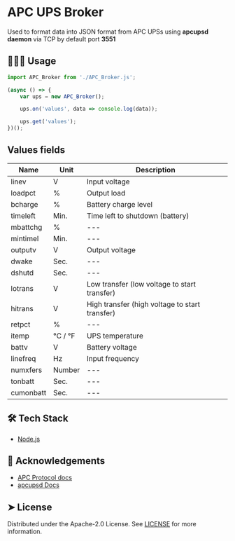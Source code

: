 # APC UPS Broker

Used to format data into JSON format from APC UPSs using **apcupsd daemon** via TCP by default port **3551**

## 🧑🏻‍💻 Usage
```js
import APC_Broker from './APC_Broker.js';

(async () => {
    var ups = new APC_Broker();

    ups.on('values', data => console.log(data));

    ups.get('values');
})();
```



## Values fields
| Name| Unit| Description
| -------- | -------- | -------- |
| linev | V | Input voltage
| loadpct | % | Output load
| bcharge | % | Battery charge level
| timeleft | Min. | Time left to shutdown (battery)
| mbattchg | % | ---
| mintimel | Min. | ---
| outputv | V | Output voltage
| dwake | Sec. | ---
| dshutd | Sec. | ---
| lotrans | V | Low transfer (low voltage to start transfer)
| hitrans | V | High transfer (high voltage to start transfer)
| retpct | % | ---
| itemp | °C / °F | UPS temperature
| battv | V | Battery voltage
| linefreq | Hz | Input frequency
| numxfers | Number | ---
| tonbatt | Sec. | ---
| cumonbatt | Sec. | ---
        

## 🛠️ Tech Stack
- [Node.js](https://nodejs.org/)

## 🙇 Acknowledgements      
- [APC Protocol docs](https://networkupstools.org/protocols/apcsmart.html)
- [apcupsd Docs](https://wiki.debian.org/apcupsd)
        
 
## ➤ License
Distributed under the Apache-2.0 License. See [LICENSE](LICENSE) for more information.
        
